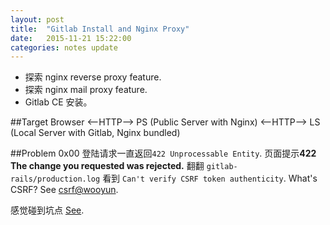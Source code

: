 ```yaml
---
layout: post
title:  "Gitlab Install and Nginx Proxy"
date:   2015-11-21 15:22:00
categories: notes update
---
```


- 探索 nginx reverse proxy feature.
- 探索 nginx mail proxy feature.
- Gitlab CE 安装。

##Target
Browser <--HTTP--> PS (Public Server with Nginx) <--HTTP--> LS (Local Server with Gitlab, Nginx bundled)

##Problem 0x00
登陆请求一直返回`422 Unprocessable Entity`. 页面提示**422 The change you requested was rejected.**
翻翻 `gitlab-rails/production.log` 看到 `Can't verify CSRF token authenticity`. What's CSRF? See [csrf@wooyun](http://wiki.wooyun.org/web:csrf).

感觉碰到坑点 [See](https://gitlab.com/gitlab-org/gitlab-ce/issues/1511).


